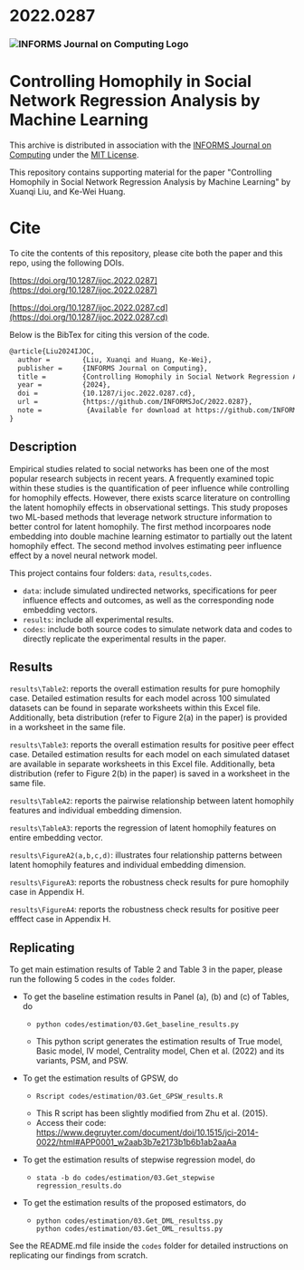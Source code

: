 
# 2022.0287

### ![INFORMS Journal on Computing Logo](https://INFORMSJoC.github.io/logos/INFORMS_Journal_on_Computing_Header.jpg)

# Controlling Homophily in Social Network Regression Analysis by Machine Learning

This archive is distributed in association with the [INFORMS Journal on Computing](https://pubsonline.informs.org/journal/ijoc) under the [MIT License](LICENSE).

This repository contains supporting material for the paper "Controlling Homophily in Social Network Regression Analysis by Machine Learning" by Xuanqi Liu, and Ke-Wei Huang.

# Cite
To cite the contents of this repository, please cite both the paper and this repo, using the following DOIs.

[https://doi.org/10.1287/ijoc.2022.0287](https://doi.org/10.1287/ijoc.2022.0287)

[https://doi.org/10.1287/ijoc.2022.0287.cd](https://doi.org/10.1287/ijoc.2022.0287.cd)

Below is the BibTex for citing this version of the code.
```latex
@article{Liu2024IJOC,
  author =        {Liu, Xuanqi and Huang, Ke-Wei},
  publisher =     {INFORMS Journal on Computing},
  title =         {Controlling Homophily in Social Network Regression Analysis by Machine Learning},
  year =          {2024},
  doi =           {10.1287/ijoc.2022.0287.cd},
  url =           {https://github.com/INFORMSJoC/2022.0287},
  note =           {Available for download at https://github.com/INFORMSJoC/2022.0287)},
}  
```

## Description
Empirical studies related to social networks has been one of the most popular
research subjects in recent years. A frequently examined topic within these studies is the quantification of
peer influence while controlling for homophily effects. However, there exists scarce literature on controlling the latent homophily effects in observational settings. This study proposes two ML-based methods that leverage network structure information to better control for latent homophily. The first method incorpoares node embedding into double machine learning estimator to partially out the latent homophily effect. The second method involves estimating peer influence effect by a novel neural network model.

This project contains four folders: `data`, `results`,`codes`.
- `data`: include simulated undirected networks, specifications for peer influence effects and outcomes, as well as the corresponding node embedding vectors. 
- `results`: include all experimental results.
- `codes`: include both source codes to simulate network data and codes to directly replicate the experimental results in the paper.

## Results
`results\Table2`: reports the overall estimation results for pure homophily case. Detailed estimation results for each model across 100 simulated datasets can be found in separate worksheets within this Excel file. Additionally, beta distribution (refer to Figure 2(a) in the paper) is provided in a worksheet in the same file.

`results\Table3`: reports the overall estimation results for positive peer effect case. Detailed estimation results for each model on each simulated dataset are available in separate worksheets in this Excel file. Additionally, beta distribution (refer to Figure 2(b) in the paper) is saved in a worksheet in the same file.

`results\TableA2`: reports the pairwise relationship between latent homophily features and individual embedding dimension. 

`results\TableA3`: reports the regression of latent homophily features on entire embedding vector. 

`results\FigureA2(a,b,c,d)`: illustrates four relationship patterns between latent homophily features and individual embedding dimension. 

`results\FigureA3`: reports the robustness check results for pure homophily case in Appendix H.

`results\FigureA4`: reports the robustness check results for positive peer efffect case in Appendix H.

## Replicating
To get main estimation results of Table 2 and Table 3 in the paper, please run the following 5 codes in the `codes` folder. 

- To get the baseline estimation results in Panel (a), (b) and (c) of Tables, do
  - ``` 
    python codes/estimation/03.Get_baseline_results.py  
    ```
  - This python script generates the estimation results of True model, Basic model, IV model, Centrality model, Chen et al. (2022) and its variants, PSM, and PSW.

- To get the estimation results of GPSW, do
  - ``` 
    Rscript codes/estimation/03.Get_GPSW_results.R
    ```
  - This R script has been slightly modified from Zhu et al. (2015). 
  - Access their code: https://www.degruyter.com/document/doi/10.1515/jci-2014-0022/html#APP0001_w2aab3b7e2173b1b6b1ab2aaAa

- To get the estimation results of stepwise regression model, do
  - ``` 
    stata -b do codes/estimation/03.Get_stepwise regression_results.do
    ```
- To get the estimation results of the proposed estimators, do
  - ``` 
    python codes/estimation/03.Get_DML_resultss.py
    python codes/estimation/03.Get_OML_resultss.py
    ```


See the README.md file inside the `codes` folder for detailed instructions on replicating our findings from scratch.
